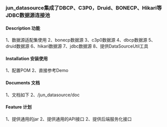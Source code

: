 ###  jun_datasource集成了DBCP、C3P0，Druid、BONECP、Hikari等JDBC数据源连接池
#### Description 功能
1、数据源适配集使用
2、bonecp数据源
3、c3p0数据源
4、dbcp数据源
5、druid数据源
6、hikari数据源
7、jdbc数据源
8、提供DataSourceUtil工具


#### Installation 安装使用

1、配置POM
2、直接参考Demo


#### Documents 文档

1、文档如下
2、/jun_datasource/doc 


#### Feature 计划

1、提供通用的jar
2、提供通用的API接口
2、提供后端服务化接口






